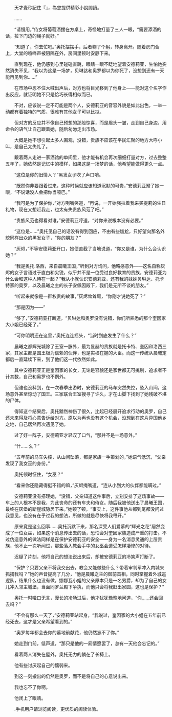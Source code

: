 　　天才壹秒記住『』，為您提供精彩小說閱讀。

　　……

　　“请慢用，”侍女将葡萄酒摆在方桌上，奇怪地打量了三人一眼，“需要添酒的话，拉下门边的绳子就好。”

　　“知道了，你去忙吧。”奥托摆摆手，后者鞠了个躬，转身离开。随着房门合上，大堂的喧哗声被阻隔在外，房间里顿时安静下来。

　　直到现在，他仍感到心里碰碰直跳，眼睛一眼不眨地望着安德莉亚，生怕她突然消失不见，“我以为这是一场梦，贝琳达和奥罗都以为你死了，没想到还有一天能再见到你……”

　　在市场中忍不住大喊出声后，对方也将目光移到了他身上——能对这个名字作出反应，就证明她不只是恰巧长得相似而已。

　　不对，应该说一定不可能是两个人，安德莉亚的音容外貌是如此出色，一举一动都有着独特的气质，很难有其他女子可以比拟。

　　但对方的反应并不像自己预想的那般惊喜，而是眉头一皱，走到自己身边，用命令的语气让自己跟着她，随后匆匆走出市场。

　　大概是她不想引起太多人围观，没错，贵族不应该在平民汇聚的地方大呼小叫，是自己太失礼了。

　　跟着两人走进一家酒馆的单间里，他才能有机会再次细细打量对方，过去整整五年了，她依然是记忆中的模样，如果这是一场梦的话，他希望能做得更久一点。

　　“这位是你的旧情人？”黑发女子吹了声口哨。

　　“既然你非要跟着过来，这种时候就应该知道沉默的可贵，”安德莉亚瞪了她一眼，“不说话没人会把你当哑巴。”

　　“我可是为了保护你，”对方咧嘴笑道，“再说，一开始强拉着我来买提莉的生日礼物，现在又想赶我走，也太有失贵族风范了吧。”

　　“贵族风范也得看对谁，”安德莉亚哼道，“对你来说根本没有必要。”

　　“这位是……”奥托见自己的话没有得到回应，不由有些尴尬，只好望向那名外貌同样出众的黑发女子，“你的朋友？”

　　“灰烬，”不等安德莉亚开口，她便直截了当地说道，“你又是谁，为什么会认识她？”

　　“我是奥托.洛西，来自晨曦王国，”听到对方询问，他略感意外——这名自称灰烬的女子言语过于直白和尖锐，似乎并不是一位受过良好教育的贵族，安德莉亚为什么会和这种人待在一起？“我从小就认识安德莉亚，还有我的妹妹贝琳达、托卡特家的奥罗，以及晨曦之主的长子安佩因殿下，我们是无所不谈的朋友。”

　　“听起来就像是一群权贵的故事，”灰烬耸耸肩，“你刚才说她死了？”

　　“那是因为——”

　　“够了，”安德莉亚打断道，“贝琳达和奥罗没有说错，你们所熟悉的那个奎因家大小姐已经死了。”

　　“可你明明还在这里，”奥托连连摇头，“当时到底发生了什么？”

　　晨曦之都辉光城除了王室一脉外，最为显赫的贵族就是托卡特、奎因和洛西三家，其家主都是国王极为信赖的伙伴，也是实权在握的大臣。而这一传统从晨曦定都后一直延续下来，到了他们这一代依然如此。

　　其中安德莉亚正是奎因家的长女，无论是容貌还是家世都无可挑剔，追求者不计其数，自己和奥罗也不例外。

　　但谁也没料到，在一次春季出游时，安德莉亚的马车突然失控，坠入山间，这场意外甚至惊动了国王。三家联合王室搜寻了许久，才在山脚下找到了她残破不堪的尸体。

　　得知这个结果后，奥托黯然神伤了很久，比起已经展开追求行动的奥罗，自己还未来得及将心意告诉给对方。原以为再也没有这个机会，没想到在这片异国他乡之地，自己居然再次遇见了她。

　　过了好一阵子，安德莉亚才轻叹了口气，“那并不是一场意外。”

　　“什……么？”

　　“五年前的马车失控，从山间坠落，都是家族一手策划的，”她语气低沉，“父亲发现了我女巫的身份。”

　　奥托顿时怔住，“女巫？”

　　“看来你还隐藏得挺不错的嘛，”灰烬掩嘴道，“连从小到大的伙伴都能瞒过。”

　　安德莉亚没有搭理她，“没错，父亲知道这件事后，立刻安排了这场事故——车上的人根本不是我，为此丧命的还有车夫和侍女。随后我被他送出了晨曦王国，最终在灰堡的断崖城隐居下来。”她顿了顿，“事实上，这件事他从都到尾都没问过我意见，也没有在乎过我的想法，所做的就是尽快将我甩开。”

　　原来竟是这么回事……奥托沉默下来，那名深受人们爱慕的“辉光之花”居然变成了一位女巫，如果这个消息传出去的话，恐怕会对奎因家族造成严重的打击。不过伪造意外的做法同样是在保护安德莉亚的安全——身为一名消息灵通的上层贵族，他不止一次听闻过，那些落入教会手中的女巫会遭受怎样凄惨的对待。

　　迟疑了片刻，他将自己的想法说出来后，却被安德莉亚的冷笑声打断了。

　　“保护？只要父亲不将我交出去，教会又能做些什么？带着审判军冲入内城来抓捕我吗？”她的声音提高了几分，“他是晨曦之主的御前首相，同时掌握着外城巡逻队，结果什么也没有做。娜娜瓦小姐的父亲原本只是一名男爵，却为了自己的女儿冲入领主城堡，当面同罗兰殿下争执，而他只会将我赶出家园，这也是保护？”

　　奥托一时哑口无言，漫长的冷场过后，他才犹犹豫豫地问道，“你……还会回去吗？”

　　“不会有那么一天了，”安德莉亚站起身，“我说过，奎因家的大小姐在五年前已经死去，这才是父亲希望看到的。”

　　“奥罗每年都会去你的墓地前献花，他仍然忘不了你。”

　　她走到门前，低声道，“那只是他的一厢情愿罢了，总有一天他会忘记的。”

　　看着两人消失在屋外，奥托无力的躺在了长椅上。

　　他有些讨厌起自己的懦弱来。

　　到这一刻搬出的仍然是奥罗，而不是将自己的心意说出来。

　　我也忘不了你啊。

　　他闭上了眼睛。

　　.手机用户请浏览阅读，更优质的阅读体验。
